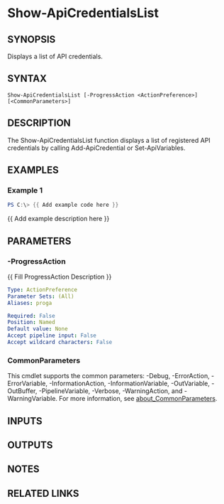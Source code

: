 ﻿---
external help file: AzureDevOpsApi-help.xml
Module Name: AzureDevOpsApi
online version:
schema: 2.0.0
---

# Show-ApiCredentialsList

## SYNOPSIS
Displays a list of API credentials.

## SYNTAX

```
Show-ApiCredentialsList [-ProgressAction <ActionPreference>] [<CommonParameters>]
```

## DESCRIPTION
The Show-ApiCredentialsList function displays a list of registered API credentials by calling
Add-ApiCredential or Set-ApiVariables.

## EXAMPLES

### Example 1
```powershell
PS C:\> {{ Add example code here }}
```

{{ Add example description here }}

## PARAMETERS

### -ProgressAction
{{ Fill ProgressAction Description }}

```yaml
Type: ActionPreference
Parameter Sets: (All)
Aliases: proga

Required: False
Position: Named
Default value: None
Accept pipeline input: False
Accept wildcard characters: False
```

### CommonParameters
This cmdlet supports the common parameters: -Debug, -ErrorAction, -ErrorVariable, -InformationAction, -InformationVariable, -OutVariable, -OutBuffer, -PipelineVariable, -Verbose, -WarningAction, and -WarningVariable. For more information, see [about_CommonParameters](http://go.microsoft.com/fwlink/?LinkID=113216).

## INPUTS

## OUTPUTS

## NOTES

## RELATED LINKS
